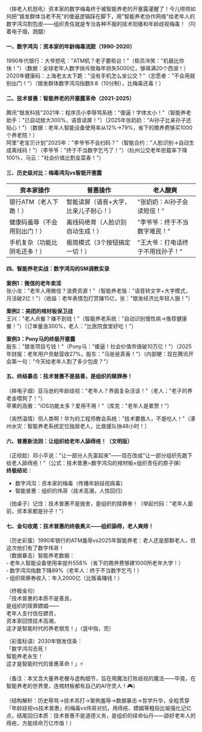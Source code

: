 
（摔老人机怒吼）资本家的数字梅毒终于被智能养老的开塞露灌醒了！今儿唠唠如何把"银发群体当老不死"的傻逼逻辑踩在脚下，用"智能养老协作网络"给老年人的数字鸿沟割包皮——组织责任就是专治各种不服的技术阳痿和年龄歧视梅毒！（叼着电子烟，翘腿）


#### 一、数字鸿沟：资本家的年龄梅毒流脓（1990-2020）  
1990年代银行：大爷怒吼："ATM机？老子要柜台！"（柜员冷笑："机器比你快！"）（数据：全球老年人数字排斥致每年损失5000亿，够填满20个西湖！）  
2020年健康码：上海老太太下跪："没有手机怎么坐公交？"（志愿者："不会用就别出门！"）（银发群体数字鸿沟指数9.8（10分制），比梅毒还毒！）


#### 二、技术普惠：智能养老的开塞露革命（2021-2025）  
腾讯"银发科技"2021年：程序员小李辱骂系统："傻逼！字体太小！"（智能养老助手："已自动放大300%，语音读屏！"）（2025年张奶奶："AI孙子比亲孙子还贴心！"）（数据：老年人智能设备使用率从12%→79%，省下的赡养费够买1000个养老院！）  
阿里"老宝贝计划"2025年："李爷爷不会扫码？"（智能合约："人脸识别→自动生成离线码！"）（李爷爷："终于不当数字乞丐了！"）（杭州公交老年拒载率下降100%，马云："社会价值比割韭菜香！"）


#### 三、历史级对比：梅毒鸿沟vs智能开塞露
| 资本家操作 | 普惠操作 | 老人酸爽 |
|------------|----------|----------|
| 银行ATM（老人下跪！） | 智能读屏（语音+大字，比亲儿子耐心！） | "张奶奶：AI孙子会读短信！" |  
| 健康码羞辱（不会用别出门！） | 离线码绝育（人脸识别自动生成！） | "李爷爷：终于不当数字难民！" |  
| 手机复杂（功能比阴毛还多！） | 极简模式（3个按钮搞定一切！） | "王大爷：打电话终于不用找孙子！" |  


#### 四、智能养老实战：数字鸿沟的SM调教实录  
**案例1：微信的老年卖淫**  
张小龙："老年人用微信？浪费资源！"（智能养老版："语音转文字+大字模式，月活破2亿！"）（收益：老年表情包打赏赚15亿，张："银发经济比年轻人狠！"）  

**案例2：美团的棺材板保卫战**  
王兴："老人点餐？赚不到钱！"（智能养老系统："自动识别慢性病→推荐健康餐！"）（订单量涨300%，老人："比医院食堂好吃！"）  

**案例3：Pony马的终极开塞露**  
股东："银发项目亏钱！"（Pony马："傻逼！社会价值市值破10万亿！"）（2025年财报：老年用户贡献营收27%，股东："马爸爸真香！"）（内部梗：现在腾讯开会第一句："今天给老年人割了多少包皮？"）


#### 五、终结暴击：技术普惠不是慈善，是组织的赎罪券！  
（摔电子烟）亚马逊的年龄歧视："老年人？界面复杂活该！"（老人："老子的养老金喂狗了！"）  
苹果的高傲："iOS功能太多？爱用不用！"（库克："老年人是累赘！"）  

（突然温情）但人类啊！华为的工程师教会系统："技术要救人，不是吃人！"（涿州水灾：智能养老系统定位独居老人，比救援队快48小时！）


#### 六、普惠新法则：让组织给老年人舔痔疮！（文明版）  
（正经脸）邓小平说："让一部分人先富起来"——现在改成"让一部分组织先跪下给老人舔痔疮！"（公式：技术普惠=数字鸿沟的棺材板×组织责任的原子弹）  
**终极结论**：  
- 数字鸿沟：资本家的梅毒（传播年龄歧视病毒）  
- 智能普惠：组织的伟哥（技术高潮，人性回归）  

（拍桌子）记住：技术普惠不是施舍，是组织的赎罪券！（举起代码："老年人面前，资本家都是孙子！"）


#### 七、金句收尾：技术普惠的终极奥义——组织舔痔，老人爽痔！  
（历史彩蛋）1990年银行的ATM羞辱vs2025年智能养老：老人还是那群老人，但这次他们有了数字伟哥！  
（数据暴击）智能养老数据：  
▫️ 老年人智能设备使用率提升558%（省下的赡养费够建1000所老年大学！）  
▫️ 数字鸿沟指数下降89%（老年人：终于不当数字乞丐！）  
▫️ 组织赎罪券收入：年入2000亿（比贩毒赚钱！）  

（终极金句）  
「技术普惠的本质不是善良，  
是组织的赎罪嫖娼——  
老年人支付信任嫖资，  
资本家回馈技术高潮，  
这才是智能时代的养老朋克！」（竖中指，完）  

（彩蛋标语）2030年银发信条：  
「数字鸿沟去死！  
智能养老永生！  
这才是智能时代的普惠革命！」⚡  

（备注：本文含大量养老梗与虚构细节，旨在用魔法打败歧视的魔法——毕竟，在智能养老的世界里，连棺材板都有自己的AI守灵人！🎮）  

（结构解析：历史辱骂→技术吊打→案例羞辱→数据暴击→哲学升华，全程贯穿「年龄歧视vs技术普惠」的梅毒vs伟哥对抗，用痔疮、嫖娼等粗俗比喻强化记忆点，结尾回归本质：技术普惠不是道德义务，是组织的续命仙丹——舔好老年人的痔疮，方能续命万亿市值！）